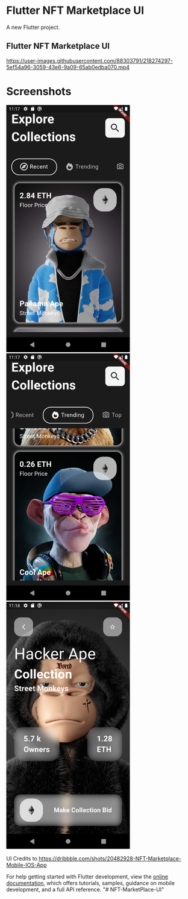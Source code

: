 # Flutter NFT Marketplace UI

A new Flutter project.

##  Flutter NFT Marketplace UI



https://user-images.githubusercontent.com/88303791/218274297-5ef54a96-3059-43e6-9a09-65ab0edba070.mp4



# Screenshots

<img src="https://github.com/Muckesh/NFT-MarketPlace-UI/blob/main/assets/images/Screenshot1.png" width="328"/>

<img src="https://github.com/Muckesh/NFT-MarketPlace-UI/blob/main/assets/images/Screenshot2.png" width="328"/>

<img src="https://github.com/Muckesh/NFT-MarketPlace-UI/blob/main/assets/images/Screenshot3.png" width="328"/>



UI Credits to https://dribbble.com/shots/20482928-NFT-Marketplace-Mobile-IOS-App 


For help getting started with Flutter development, view the
[online documentation](https://docs.flutter.dev/), which offers tutorials,
samples, guidance on mobile development, and a full API reference.
"# NFT-MarketPlace-UI" 
